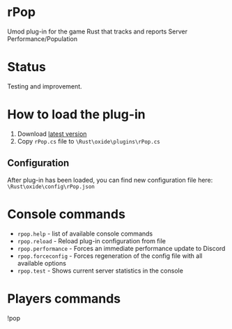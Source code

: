 # rPop
Umod plug-in for the game Rust that tracks and reports Server Performance/Population

# Status
Testing and improvement.

# How to load the plug-in
1. Download [latest version](https://github.com/FtuoilXelrash/rPop/releases)
2. Copy `rPop.cs` file to `\Rust\oxide\plugins\rPop.cs`


## Configuration
After plug-in has been loaded, you can find new configuration file here:
`\Rust\oxide\config\rPop.json`

# Console commands
- `rpop.help` - list of available console commands
- `rpop.reload` - Reload plug-in configuration from file
- `rpop.performance` - Forces an immediate performance update to Discord
- `rpop.forceconfig` - Forces regeneration of the config file with all available options
- `rpop.test` - Shows current server statistics in the console

# Players commands
!pop
